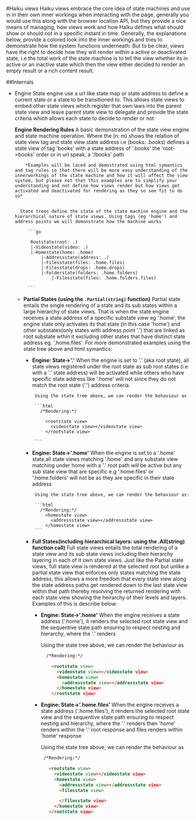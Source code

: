 #Haiku views
 Haiku views embrace the core idea of state machines and use in in their own inner workings when interacting with the page, generally you would use this along with the browser location API, but they provide a nice means of managing, how views work and how Haiku defines what should show or should not in a specific instant in time. Generally, the explanations below, provide a colored look into the inner workings and tries to demonstrate how the system functions underneath. But to be clear, views have the right to decide how they will render within a active or deactivated state, i.e the total work of the state machine is to tell the view whether its in active or an inactive state which then the view either decided to render an empty result or a rich content result.

##Internals

  - Engine
    State engine use a url like state map or state address to define a current state or a state to be transitioned to. This allows state views to embed other state views which register that own laws into the parent state view and leave parent state view to delegate and provide the state criteria which allows each state to decide to render or not

    **Engine Rendering Rules**
        A basic demonstration of the state view engine and state machine operation. Where the (n: m) shows the relation of state view tag and state view state address i.e (books: .books) defines a state view of tag 'books' with a state address of '.books' the 'root->books' order or in url speak, a '/books' path

            *Examples will be laced and demostrated using html symantics and tag rules so that there will be more easy understanding of the innerworkings of the state machine and how it will affect the view system, but please not that this examples are to simplify your understanding and not define how views render but how views get activated and deactivated for rendering as they so see fit to do so*


          State trees define the state of the state machine engine and the hierarchical nature of state views. Using tags (eg 'home') and address points we will demonstrate how the machine works

             ```go

              Rootstate(root: .)
              |-Videostate(video: .)
              |-Homestate(home: .home)
                  |-Addressstate(address: .)
                  |-Filesstate(files: .home.files)
                  |-Filesstate(drops: .home.drops)
                  |-Folderstate(folders: .home.folders)
                      |-Filesstate(files: .home.folders.files)

             ```


       - **Partial States (using the `.Partial(string)` function)**
          Partial state entails the single rendering of a  state and its sub states within a large hierarchy of state views. That is when the state engine receives a state address of a specific substate view eg '.home', the engine state only activates its that state (in this case 'home') and other substates(only states with address point '.') that are linked as root substate wthin it excluding other states that have distinct state address eg. '.home.files'. For more demonstrated examples using the state tree above and html symantics:


         - **Engine: State->'.'**
                When the engine is set to '.' (aka root state), all state views registered under the root state as sub root states (i.e  with a '.' state address) will be activated while others who have specific state address like '.home' will not since they do not match the root state ('.') address criteria.

                Using the state tree above, we can render the behaviour as

                ```html
                  /*Rendering:*/

                    <rootstate view>
                      <videostate view></videostate view>
                    </rootstate view>

                ```

         - **Engine: State->'.home'**
                When the engine is set to a '.home' state,all state views matching '.home' and any substate view matching under home with a '.' root path will be active but any sub state view that are specific e.g '.home.files' or '.home.folders' will not be as they are specific in their state address

                Using the state tree above, we can render the behaviour as:

                ```html
                  /*Rendering:*/
                    <homestate view>
                      <addressstate view></addressstate view>
                    </homestate view>
                ```

         - **Full States(including hierarchical layers: using the .All(string) function call)**
          Full state views entails the total rendering of a state view and its sub state views including their hierarchy layering in each of it own state views. Just like the Partial state views, full state view is rendered at the selected root but unlike a partial state view that enforces only states matching the state address, this allows a more freedom that every state view along the state address paths get rendered down to the last state view within that path thereby resolving the returned rendering with each state view showing the heirarchy of their levels and layers. Examples of this is describe below:

              - **Engine: State->'.home'**
                When the engine receives a state address ('.home'), it renders the selected root state view and the sequentive state path ensuring to respect nesting and hierarchy, where the '.' renders

                Using the state tree above, we can render the behaviour as

                ```html
                  /*Rendering:*/

                    <rootstate view>
                      <videostate view></videostate view>
                      <homestate view>
                        <addressstate view></addressstate view>
                      </homestate view>
                    </rootstate view>

                ```

              - **Engine: State->'.home.files'**
                 When the engine receives a state address ('.home.files'), it renders the selected root state view and the sequentive state path ensuring to respect nesting and hierarchy, where the '.' renders then 'home' renders within the '.' root response and files renders within 'home' response

                Using the state tree above, we can render the behaviour as

                 ```html
                  /*Rendering:*/

                    <rootstate view>
                      <videostate view></videostate view>
                      <homestate view>
                        <addressstate view></addressstate view>
                        <filesstate view>

                        </filesstate view>
                      </homestate view>
                    </rootstate view>

                 ```
